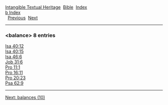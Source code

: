 [Intangible Textual Heritage](../../index)  [Bible](../index) 
[Index](index)   
[b Index](_b_)  
  [Previous](c01031)  [Next](c01033) 

------------------------------------------------------------------------

### &lt;balance&gt; 8 entries

[Isa 40:12](../kjv/isa040.htm#012)  
[Isa 40:15](../kjv/isa040.htm#015)  
[Isa 46:6](../kjv/isa046.htm#006)  
[Job 31:6](../kjv/job031.htm#006)  
[Pro 11:1](../kjv/pro011.htm#001)  
[Pro 16:11](../kjv/pro016.htm#011)  
[Pro 20:23](../kjv/pro020.htm#023)  
[Psa 62:9](../kjv/psa062.htm#009)  

------------------------------------------------------------------------

[Next: balances (10)](c01033)
